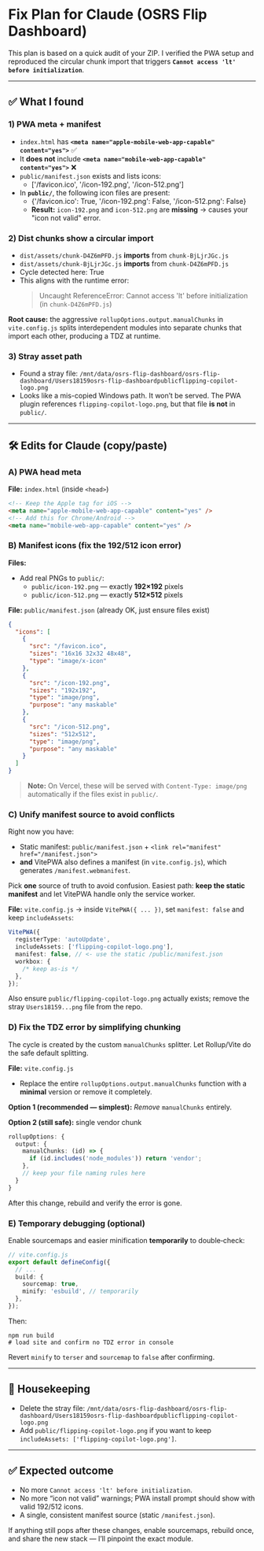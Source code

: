 # Fix Plan for Claude (OSRS Flip Dashboard)

This plan is based on a quick audit of your ZIP. I verified the PWA setup and
reproduced the circular chunk import that triggers
**`Cannot access 'lt' before initialization`**.

---

## ✅ What I found

### 1) PWA meta + manifest

- `index.html` has
  **`<meta name="apple-mobile-web-app-capable" content="yes">`** ✅
- It **does not** include
  **`<meta name="mobile-web-app-capable" content="yes">`** ❌
- `public/manifest.json` exists and lists icons:
  - ['/favicon.ico', '/icon-192.png', '/icon-512.png']
- In **`public/`**, the following icon files are present:
  - {'/favicon.ico': True, '/icon-192.png': False, '/icon-512.png': False}
  - **Result:** `icon-192.png` and `icon-512.png` are **missing** → causes your
    "icon not valid" error.

### 2) Dist chunks show a circular import

- `dist/assets/chunk-D4Z6mPFD.js` **imports** from `chunk-BjLjrJGc.js`
- `dist/assets/chunk-BjLjrJGc.js` **imports** from `chunk-D4Z6mPFD.js`
- Cycle detected here: True
- This aligns with the runtime error:
  > Uncaught ReferenceError: Cannot access 'lt' before initialization (in
  > `chunk-D4Z6mPFD.js`)

**Root cause:** the aggressive `rollupOptions.output.manualChunks` in
`vite.config.js` splits interdependent modules into separate chunks that import
each other, producing a TDZ at runtime.

### 3) Stray asset path

- Found a stray file:
  `/mnt/data/osrs-flip-dashboard/osrs-flip-dashboard/Users18159osrs-flip-dashboardpublicflipping-copilot-logo.png`
- Looks like a mis-copied Windows path. It won’t be served. The PWA plugin
  references `flipping-copilot-logo.png`, but that file **is not** in `public/`.

---

## 🛠️ Edits for Claude (copy/paste)

### A) PWA head meta

**File:** `index.html` (inside `<head>`)

```html
<!-- Keep the Apple tag for iOS -->
<meta name="apple-mobile-web-app-capable" content="yes" />
<!-- Add this for Chrome/Android -->
<meta name="mobile-web-app-capable" content="yes" />
```

### B) Manifest icons (fix the 192/512 icon error)

**Files:**

- Add real PNGs to `public/`:
  - `public/icon-192.png` — exactly **192×192** pixels
  - `public/icon-512.png` — exactly **512×512** pixels

**File:** `public/manifest.json` (already OK, just ensure files exist)

```json
{
  "icons": [
    {
      "src": "/favicon.ico",
      "sizes": "16x16 32x32 48x48",
      "type": "image/x-icon"
    },
    {
      "src": "/icon-192.png",
      "sizes": "192x192",
      "type": "image/png",
      "purpose": "any maskable"
    },
    {
      "src": "/icon-512.png",
      "sizes": "512x512",
      "type": "image/png",
      "purpose": "any maskable"
    }
  ]
}
```

> **Note:** On Vercel, these will be served with `Content-Type: image/png`
> automatically if the files exist in `public/`.

### C) Unify manifest source to avoid conflicts

Right now you have:

- Static manifest: `public/manifest.json` +
  `<link rel="manifest" href="/manifest.json">`
- **and** VitePWA also defines a manifest (in `vite.config.js`), which generates
  `/manifest.webmanifest`.

Pick **one** source of truth to avoid confusion. Easiest path: **keep the static
manifest** and let VitePWA handle only the service worker.

**File:** `vite.config.js` → inside `VitePWA({ ... })`, set `manifest: false`
and keep `includeAssets`:

```ts
VitePWA({
  registerType: 'autoUpdate',
  includeAssets: ['flipping-copilot-logo.png'],
  manifest: false, // <- use the static /public/manifest.json
  workbox: {
    /* keep as-is */
  },
});
```

Also ensure `public/flipping-copilot-logo.png` actually exists; remove the stray
`Users18159...png` file from the repo.

### D) Fix the TDZ error by simplifying chunking

The cycle is created by the custom `manualChunks` splitter. Let Rollup/Vite do
the safe default splitting.

**File:** `vite.config.js`

- Replace the entire `rollupOptions.output.manualChunks` function with a
  **minimal** version or remove it completely.

**Option 1 (recommended — simplest):** _Remove_ `manualChunks` entirely.

**Option 2 (still safe):** single vendor chunk

```ts
rollupOptions: {
  output: {
    manualChunks: (id) => {
      if (id.includes('node_modules')) return 'vendor';
    },
    // keep your file naming rules here
  }
}
```

After this change, rebuild and verify the error is gone.

### E) Temporary debugging (optional)

Enable sourcemaps and easier minification **temporarily** to double‑check:

```ts
// vite.config.js
export default defineConfig({
  // ...
  build: {
    sourcemap: true,
    minify: 'esbuild', // temporarily
  },
});
```

Then:

```
npm run build
# load site and confirm no TDZ error in console
```

Revert `minify` to `terser` and `sourcemap` to `false` after confirming.

---

## 🧹 Housekeeping

- Delete the stray file:
  `/mnt/data/osrs-flip-dashboard/osrs-flip-dashboard/Users18159osrs-flip-dashboardpublicflipping-copilot-logo.png`
- Add `public/flipping-copilot-logo.png` if you want to keep
  `includeAssets: ['flipping-copilot-logo.png']`.

---

## ✅ Expected outcome

- No more `Cannot access 'lt' before initialization`.
- No more “icon not valid” warnings; PWA install prompt should show with valid
  192/512 icons.
- A single, consistent manifest source (static `/manifest.json`).

If anything still pops after these changes, enable sourcemaps, rebuild once, and
share the new stack — I’ll pinpoint the exact module.
